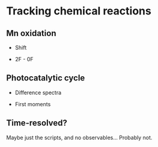 # Tracking chemical reactions

## Mn oxidation

- Shift

- 2F - 0F

## Photocatalytic cycle

- Difference spectra

- First moments

## Time-resolved?

Maybe just the scripts, and no observables... Probably not.

